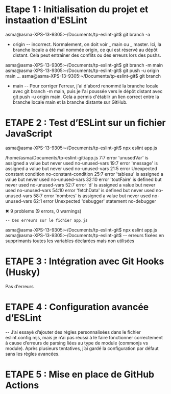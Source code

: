 # Etape 1 : Initialisation du projet et instaation d'ESLint

asma@asma-XPS-13-9305:~/Documents/tp-eslint-git$ git branch -a

-   origin
    -- incorrect. Normalement, on doit voir _ main ou _ master. Ici, la branche locale a été mal nommée origin, ce qui est réservé au dépôt distant. Cela peut entraîner des conflits ou des erreurs lors des pushs.

asma@asma-XPS-13-9305:~/Documents/tp-eslint-git$ git branch -m main
asma@asma-XPS-13-9305:~/Documents/tp-eslint-git$ git push -u origin main
...
asma@asma-XPS-13-9305:~/Documents/tp-eslint-git$ git branch

-   main
    -- Pour corriger l'erreur, j'ai d'abord renommé la branche locale avec git branch -m main, puis je l'ai poussée vers le dépôt distant avec git push -u origin main. Cela a permis d'établir un lien correct entre la branche locale main et la branche distante sur GitHub.

# ETAPE 2 : Test d’ESLint sur un fichier JavaScript

asma@asma-XPS-13-9305:~/Documents/tp-eslint-git$ npx eslint app.js

/home/asma/Documents/tp-eslint-git/app.js
7:7 error 'unusedVar' is assigned a value but never used no-unused-vars
19:7 error 'message' is assigned a value but never used no-unused-vars
21:5 error Unexpected constant condition no-constant-condition
25:7 error 'tableau' is assigned a value but never used no-unused-vars
32:10 error 'toutFaire' is defined but never used no-unused-vars
52:7 error 'd' is assigned a value but never used no-unused-vars
54:10 error 'fetchData' is defined but never used no-unused-vars
58:7 error 'nombres' is assigned a value but never used no-unused-vars
62:1 error Unexpected 'debugger' statement no-debugger

✖ 9 problems (9 errors, 0 warnings)

    -- Des erreurs sur le fichier app.js

asma@asma-XPS-13-9305:~/Documents/tp-eslint-git$ npx eslint app.js
asma@asma-XPS-13-9305:~/Documents/tp-eslint-git$
-- erreurs fixées en supprimants toutes les variables déclarées mais non utilisées


# ETAPE 3 : Intégration avec Git Hooks (Husky)
Pas d'erreurs

# ETAPE 4 : Configuration avancée d’ESLint
-- J’ai essayé d’ajouter des règles personnalisées dans le fichier eslint.config.mjs, mais je n’ai pas réussi à le faire fonctionner correctement à cause d’erreurs de parsing liées au type de module (commonjs vs module). Après plusieurs tentatives, j’ai gardé la configuration par défaut sans les règles avancées.


# ETAPE 5 : Mise en place de GitHub Actions